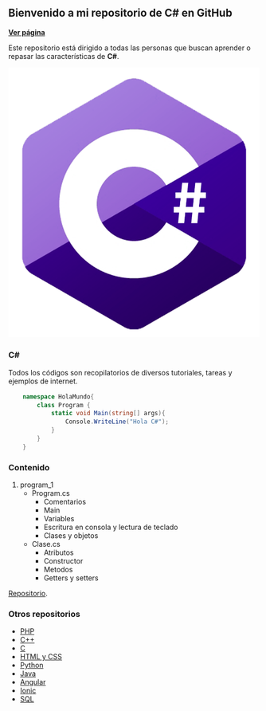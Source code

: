 ## Bienvenido a mi repositorio de C# en GitHub

**[Ver página](https://diegoalex24.github.io/C-Sharp-examples)**

Este repositorio está dirigido a todas las personas que buscan aprender o repasar las características de **C#**.

![Image C#](https://raw.githubusercontent.com/diegoAlex24/C-Sharp-examples/master/c-sharp-logo.png)

### C#
Todos los códigos son recopilatorios de diversos tutoriales, tareas y ejemplos de internet.

```c#
    namespace HolaMundo{
        class Program {
            static void Main(string[] args){
                Console.WriteLine("Hola C#");
            }
        }
    }

```

### Contenido

1. program_1
	* Program.cs
		* Comentarios
		* Main
		* Variables
		* Escritura en consola y lectura de teclado
		* Clases y objetos
	* Clase.cs
		* Atributos
		* Constructor
		* Metodos
		* Getters y setters

[Repositorio](https://github.com/diegoAlex24/C-Sharp-examples).

### Otros repositorios
* [PHP](https://diegoalex24.github.io/PHP-examples)
* [C++](https://diegoalex24.github.io/C-Plus-Plus-examples)
* [C](https://diegoalex24.github.io/C-examples)
* [HTML y CSS](https://diegoalex24.github.io/HTML-CSS-examples)
* [Python](https://diegoalex24.github.io/Python-examples)
* [Java](https://diegoalex24.github.io/Java-examples)
* [Angular](https://diegoalex24.github.io/Angular-examples)
* [Ionic](https://diegoalex24.github.io/Ionic-examples)
* [SQL](https://diegoalex24.github.io/SQL-examples)
